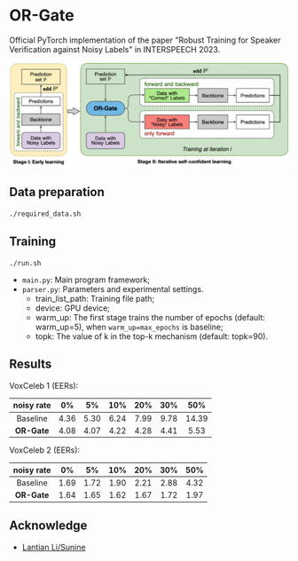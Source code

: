 # OR-Gate
Official PyTorch implementation of the paper "Robust Training for Speaker Verification against Noisy Labels" in INTERSPEECH 2023.

![image](images/network.png)


## Data preparation
`./required_data.sh`

## Training
`./run.sh`

* `main.py`: Main program framework;
* `parser.py`: Parameters and experimental settings. 
  * train_list_path: Training file path;
  * device: GPU device;
  * warm_up: The first stage trains the number of epochs (default: warm_up=5), when `warm_up=max_epochs` is baseline;
  * topk: The value of k in the top-k mechanism (default: topk=90).

## Results

VoxCeleb 1 (EERs):

| noisy rate  |  0%  |  5%  | 10%  | 20%  | 30%  |  50%  |
|:-----------:|:----:|:----:|:----:|:----:|:----:|:-----:|
|  Baseline   | 4.36 | 5.30 | 6.24 | 7.99 | 9.78 | 14.39 |
| **OR-Gate** | 4.08 | 4.07 | 4.22 | 4.28 | 4.41 | 5.53  |

VoxCeleb 2 (EERs):

| noisy rate  |  0%  |  5%  | 10%  | 20%  | 30%  | 50%  |
|:-----------:|:----:|:----:|:----:|:----:|:----:|:----:|
|  Baseline   | 1.69 | 1.72 | 1.90 | 2.21 | 2.88 | 4.32 |
| **OR-Gate** | 1.64 | 1.65 | 1.62 | 1.67 | 1.72 | 1.97 |

## Acknowledge
* [Lantian Li/Sunine](https://gitlab.com/csltstu/sunine)
